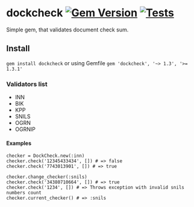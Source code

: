 # dockcheck [![Gem Version](https://badge.fury.io/rb/dockcheck.svg)](https://badge.fury.io/rb/dockcheck) [![Tests](https://github.com/solar05/dockcheck/actions/workflows/ruby.yml/badge.svg)](https://github.com/solar05/dockcheck/actions/workflows/ruby.yml)
Simple gem, that validates document check sum.

## Install
`gem install dockcheck`
or using Gemfile `gem 'dockcheck', '~> 1.3', '>= 1.3.1'`

### Validators list
- INN
- BIK
- KPP
- SNILS
- OGRN
- OGRNIP

#### Examples
`checker = DockCheck.new(:inn)`  
`checker.check('12345433434', []) # => false`  
`checker.check('7743013901', []) # => true`  
   
`checker.change_checker(:snils)`  
`checker.check('34380710664', []) # => true`  
`checker.check('1234', []) # => Throws exception with invalid snils numbers count`  
`checker.current_checker() # => :snils`  

